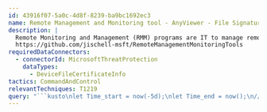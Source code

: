 ```yaml
---
id: 43916f07-5a0c-4d8f-8239-ba9bc1692ec3
name: Remote Management and Monitoring tool - AnyViewer - File Signature
description: |
  Remote Monitoring and Management (RMM) programs are IT to manage remote endpoints. Attackers have begun to abuse these programs to persist or provide C2 channels.
  https://github.com/jischell-msft/RemoteManagementMonitoringTools
requiredDataConnectors:
  - connectorId: MicrosoftThreatProtection
    dataTypes:
      - DeviceFileCertificateInfo
tactics: CommandAndControl
relevantTechniques: T1219
query: "```kusto\nlet Time_start = now(-5d);\nlet Time_end = now();\n//\nDeviceFileCertificateInfo\n| where Timestamp between (Time_start..Time_end)\n| where Signer has 'AOMEI International Network Limited'\n| summarize FirstSeen=min(Timestamp), LastSeen=max(Timestamp), \n    Report=make_set(ReportId), Count=count() by DeviceId, DeviceName\n```"
---
```


